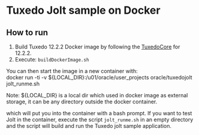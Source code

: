 

Tuxedo Jolt sample on Docker
===============

## How to run
1. Build Tuxedo 12.2.2 Docker image by following the [TuxedoCore](../TuxedoCore/dockerfiles) for 12.2.2.
2. Execute: `buildDockerImage.sh`

You can then start the image in a new container with:  
docker run -ti -v \${LOCAL_DIR}:/u01/oracle/user_projects oracle/tuxedojolt jolt_runme.sh

Note: \${LOCAL_DIR} is a local dir which used in docker image as external storage, it can be any directory outside the docker container.

which will put you into the container with a bash prompt. If you want to test Jolt in the container, execute the script `jolt_runme.sh` in an empty directory and the script will build and run the Tuxedo jolt sample application.
